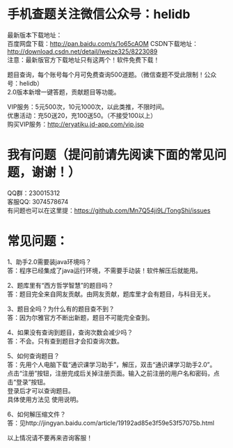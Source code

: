 手机查题关注微信公众号：helidb
=======
最新版本下载地址：  
百度网盘下载：http://pan.baidu.com/s/1o65cAOM
CSDN下载地址：http://download.csdn.net/detail/lweize325/8223089  
注意：最新版官方下载地址只有这两个！软件免费下载！

题目查询，每个账号每个月可免费查询500道题。（微信查题不受此限制！公众号：helidb）  
2.0版本新增一键答题，贡献题目等功能。  

VIP服务：5元500次，10元1000次，以此类推，不限时间。  
优惠活动：充50送20，充100送50。（不接受100以上）  
购买VIP服务：http://eryatiku.jd-app.com/vip.jsp

我有问题（提问前请先阅读下面的常见问题，谢谢！）
=======
QQ群：230015312  
客服QQ: 3074578674    
有问题也可以在这里提：https://github.com/Mn7Q54ji9L/TongShi/issues  


常见问题：
=======
1、助手2.0需要装java环境吗？  
答：程序已经集成了java运行环境，不需要手动装！软件解压后就能用。  

2、题库里有“西方哲学智慧”的题目吗？  
答：题目完全来自网友贡献。由网友贡献，题库里才会有题目，与科目无关。  

3、题目全吗？为什么有的题目查不到？  
答：因为尔雅官方不断出新题，题目不可能完全查到。  

4、如果没有查询到题目，查询次数会减少吗？  
答：不会。只有查到题目才会扣查询次数。  

5、如何查询题目？  
答：先用个人电脑下载“通识课学习助手”，解压，双击“通识课学习助手2.0”。  
点击“注册”按钮，注册完成后关掉注册页面。输入之前注册的用户名和密码，点击“登录”按钮。  
登录后才可以查询题目。  
具体使用方法见 使用说明。  

6、如何解压缩文件？  
答：见http://jingyan.baidu.com/article/19192ad85e3f59e53f57075b.html  

以上情况请不要再来咨询客服！
